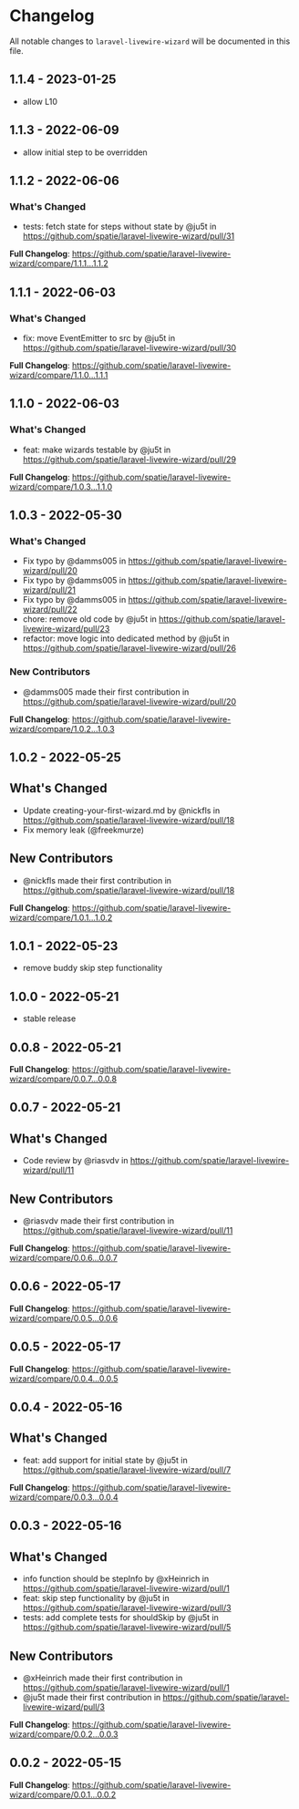 # Changelog

All notable changes to `laravel-livewire-wizard` will be documented in this file.

## 1.1.4 - 2023-01-25

- allow L10

## 1.1.3 - 2022-06-09

- allow initial step to be overridden

## 1.1.2 - 2022-06-06

### What's Changed

- tests: fetch state for steps without state by @ju5t in https://github.com/spatie/laravel-livewire-wizard/pull/31

**Full Changelog**: https://github.com/spatie/laravel-livewire-wizard/compare/1.1.1...1.1.2

## 1.1.1 - 2022-06-03

### What's Changed

- fix: move EventEmitter to src by @ju5t in https://github.com/spatie/laravel-livewire-wizard/pull/30

**Full Changelog**: https://github.com/spatie/laravel-livewire-wizard/compare/1.1.0...1.1.1

## 1.1.0 - 2022-06-03

### What's Changed

- feat: make wizards testable by @ju5t in https://github.com/spatie/laravel-livewire-wizard/pull/29

**Full Changelog**: https://github.com/spatie/laravel-livewire-wizard/compare/1.0.3...1.1.0

## 1.0.3 - 2022-05-30

### What's Changed

- Fix typo by @damms005 in https://github.com/spatie/laravel-livewire-wizard/pull/20
- Fix typo by @damms005 in https://github.com/spatie/laravel-livewire-wizard/pull/21
- Fix typo by @damms005 in https://github.com/spatie/laravel-livewire-wizard/pull/22
- chore: remove old code by @ju5t in https://github.com/spatie/laravel-livewire-wizard/pull/23
- refactor: move logic into dedicated method by @ju5t in https://github.com/spatie/laravel-livewire-wizard/pull/26

### New Contributors

- @damms005 made their first contribution in https://github.com/spatie/laravel-livewire-wizard/pull/20

**Full Changelog**: https://github.com/spatie/laravel-livewire-wizard/compare/1.0.2...1.0.3

## 1.0.2 - 2022-05-25

## What's Changed

- Update creating-your-first-wizard.md by @nickfls in https://github.com/spatie/laravel-livewire-wizard/pull/18
- Fix memory leak (@freekmurze)

## New Contributors

- @nickfls made their first contribution in https://github.com/spatie/laravel-livewire-wizard/pull/18

**Full Changelog**: https://github.com/spatie/laravel-livewire-wizard/compare/1.0.1...1.0.2

## 1.0.1 - 2022-05-23

- remove buddy skip step functionality

## 1.0.0 - 2022-05-21

- stable release

## 0.0.8 - 2022-05-21

**Full Changelog**: https://github.com/spatie/laravel-livewire-wizard/compare/0.0.7...0.0.8

## 0.0.7 - 2022-05-21

## What's Changed

- Code review by @riasvdv in https://github.com/spatie/laravel-livewire-wizard/pull/11

## New Contributors

- @riasvdv made their first contribution in https://github.com/spatie/laravel-livewire-wizard/pull/11

**Full Changelog**: https://github.com/spatie/laravel-livewire-wizard/compare/0.0.6...0.0.7

## 0.0.6 - 2022-05-17

**Full Changelog**: https://github.com/spatie/laravel-livewire-wizard/compare/0.0.5...0.0.6

## 0.0.5 - 2022-05-17

**Full Changelog**: https://github.com/spatie/laravel-livewire-wizard/compare/0.0.4...0.0.5

## 0.0.4 - 2022-05-16

## What's Changed

- feat: add support for initial state by @ju5t in https://github.com/spatie/laravel-livewire-wizard/pull/7

**Full Changelog**: https://github.com/spatie/laravel-livewire-wizard/compare/0.0.3...0.0.4

## 0.0.3 - 2022-05-16

## What's Changed

- info function should be stepInfo by @xHeinrich in https://github.com/spatie/laravel-livewire-wizard/pull/1
- feat: skip step functionality by @ju5t in https://github.com/spatie/laravel-livewire-wizard/pull/3
- tests: add complete tests for shouldSkip by @ju5t in https://github.com/spatie/laravel-livewire-wizard/pull/5

## New Contributors

- @xHeinrich made their first contribution in https://github.com/spatie/laravel-livewire-wizard/pull/1
- @ju5t made their first contribution in https://github.com/spatie/laravel-livewire-wizard/pull/3

**Full Changelog**: https://github.com/spatie/laravel-livewire-wizard/compare/0.0.2...0.0.3

## 0.0.2 - 2022-05-15

**Full Changelog**: https://github.com/spatie/laravel-livewire-wizard/compare/0.0.1...0.0.2

